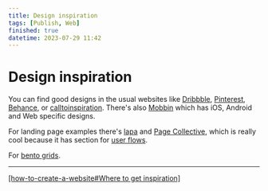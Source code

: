 ```yaml
---
title: Design inspiration
tags: [Publish, Web]
finished: true
datetime: 2023-07-29 11:42
---
```


# Design inspiration

You can find good designs in the usual websites like [Dribbble](https://dribbble.com/), [Pinterest](https://ar.pinterest.com/), [Behance](https://www.behance.net/), or [calltoinspiration](https://calltoinspiration.com/). There's also [Mobbin](https://mobbin.com/browse/ios/apps?sort=publishedAt) which has iOS, Android and Web specific designs.

For landing page examples there's [lapa](https://www.lapa.ninja/) and [Page Collective](https://pagecollective.com/), which is really cool because it has section for [user flows](https://pageflows.com/?ref=pagecollective).

For [bento grids](https://bentogrids.com/).

---

[[how-to-create-a-website#Where to get inspiration]](./how-to-create-a-website#where-to-get-inspiration)
